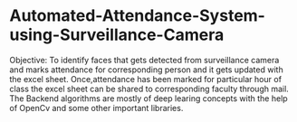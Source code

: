 # Automated-Attendance-System-using-Surveillance-Camera
Objective: 
	To identify faces that gets detected from surveillance camera  and marks attendance for corresponding person and it gets updated with the excel sheet.
	   Once,attendance has been marked for particular hour of class the excel sheet can be shared to corresponding faculty through mail. 
	     The Backend algorithms are mostly of deep learing concepts with the help of OpenCv and some other important libraries.                            
